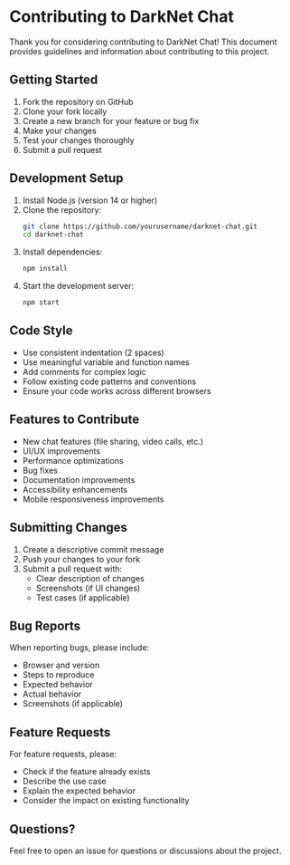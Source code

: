 # Contributing to DarkNet Chat

Thank you for considering contributing to DarkNet Chat! This document provides guidelines and information about contributing to this project.

## Getting Started

1. Fork the repository on GitHub
2. Clone your fork locally
3. Create a new branch for your feature or bug fix
4. Make your changes
5. Test your changes thoroughly
6. Submit a pull request

## Development Setup

1. Install Node.js (version 14 or higher)
2. Clone the repository:
   ```bash
   git clone https://github.com/yourusername/darknet-chat.git
   cd darknet-chat
   ```
3. Install dependencies:
   ```bash
   npm install
   ```
4. Start the development server:
   ```bash
   npm start
   ```

## Code Style

- Use consistent indentation (2 spaces)
- Use meaningful variable and function names
- Add comments for complex logic
- Follow existing code patterns and conventions
- Ensure your code works across different browsers

## Features to Contribute

- New chat features (file sharing, video calls, etc.)
- UI/UX improvements
- Performance optimizations
- Bug fixes
- Documentation improvements
- Accessibility enhancements
- Mobile responsiveness improvements

## Submitting Changes

1. Create a descriptive commit message
2. Push your changes to your fork
3. Submit a pull request with:
   - Clear description of changes
   - Screenshots (if UI changes)
   - Test cases (if applicable)

## Bug Reports

When reporting bugs, please include:
- Browser and version
- Steps to reproduce
- Expected behavior
- Actual behavior
- Screenshots (if applicable)

## Feature Requests

For feature requests, please:
- Check if the feature already exists
- Describe the use case
- Explain the expected behavior
- Consider the impact on existing functionality

## Questions?

Feel free to open an issue for questions or discussions about the project.
